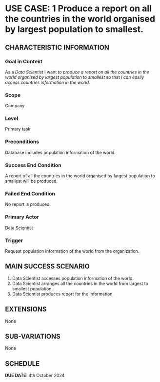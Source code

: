 # USE CASE: 1 Produce a report on all the countries in the world organised by largest population to smallest.

## CHARACTERISTIC INFORMATION

### Goal in Context

As a *Data Scientist* I want *to produce a report on all the countries in the world organised by largest population to smallest* so that *I can easily access countries information in the world.*

### Scope

Company

### Level

Primary task

### Preconditions

Database includes population information of the world.

### Success End Condition

A report of all the countries in the world organised by largest population to smallest will be produced.

### Failed End Condition

No report is produced.

### Primary Actor

Data Scientist

### Trigger

Request population information of the world from the organization.

## MAIN SUCCESS SCENARIO

1. Data Scientist accesses population information of the world.
2. Data Scientist arranges all the countries in the world from largest to smallest population.
3. Data Scientist produces report for the information.

## EXTENSIONS

None

## SUB-VARIATIONS

None

## SCHEDULE

**DUE DATE**: 4th October 2024